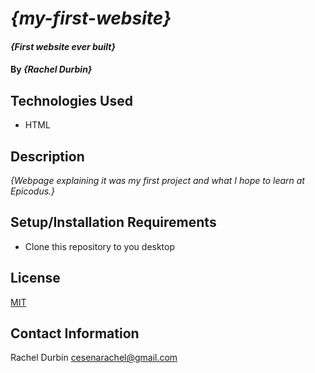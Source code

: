 # _{my-first-website}_

#### _{First website ever built}_

#### By _**{Rachel Durbin}**_

## Technologies Used

* HTML

## Description

_{Webpage explaining it was my first project and what I hope to learn at Epicodus.}_

## Setup/Installation Requirements

* Clone this repository to you desktop

## License

[MIT](https://opensource.org/licenses/MIT)

## Contact Information

Rachel Durbin cesenarachel@gmail.com
